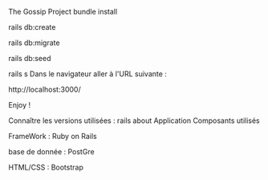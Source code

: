 The Gossip Project
bundle install

rails db:create

rails db:migrate

rails db:seed

rails s
Dans le navigateur aller à l'URL suivante :

http://localhost:3000/

Enjoy !

Connaître les versions utilisées :
rails about
Application
Composants utilisés

FrameWork : Ruby on Rails

base de donnée : PostGre

HTML/CSS : Bootstrap
